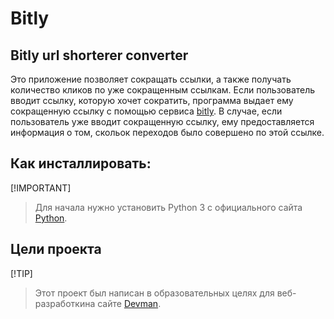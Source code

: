 # Bitly
## Bitly url shorterer converter
Это приложение позволяет сокращать ссылки, а также получать количество кликов по уже сокращенным ссылкам. Если пользователь вводит ссылку, которую хочет сократить, программа выдает ему сокращенную ссылку с помощью сервиса [bitly](https://app.bitly.com/bbt2/). В случае, если пользователь уже вводит сокращенную ссылку, ему предоставляется информация о том, скольок переходов было совершено по этой ссылке.

## Как инсталлировать:
[!IMPORTANT]
>Для начала нужно установить Python 3 с официального сайта [Python](https://www.python.org/downloads/).


## Цели проекта
[!TIP]
>Этот проект был написан в образовательных целях для веб-разработкина сайте [Devman](https://www.dvmn.org).

